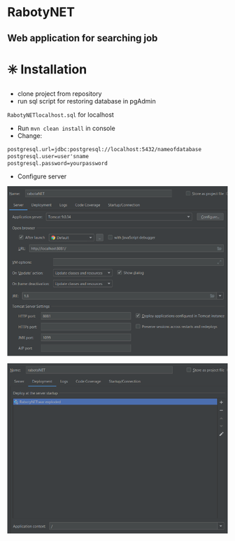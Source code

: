 # RabotyNET
## Web application for searching job

# :eight_spoked_asterisk: Installation
* clone project from repository
* run sql script for restoring database in pgAdmin

`RabotyNETlocalhost.sql` for localhost
* Run `mvn clean install` in console
* Change:
```
postgresql.url=jdbc:postgresql://localhost:5432/nameofdatabase       
postgresql.user=user'sname
postgresql.password=yourpassword
```
* Configure server

![Configuration for server](https://github.com/evil-granny/RabotyNET/blob/development/screenshots/server.png) 

![Configuration for deployment](https://github.com/evil-granny/RabotyNET/blob/development/screenshots/deployment.png) 

